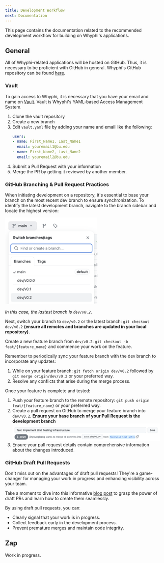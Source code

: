 ```yaml
---
title: Development Workflow
next: Documentation
---
```


This page contains the documentation related to the recommended development workflow for building on Whyphi's applications.

## General

All of Whyphi-related applications will be hosted on GitHub. Thus, it is necessary to be proficient with GitHub in general. Whyphi's GitHub repository can be found [here](https://github.com/whyphi).

### Vault

To gain access to Whyphi, it is necessary that you have your email and name on [Vault](https://github.com/whyphi/vault). Vault is Whyphi's YAML-based Access Management System.

1. Clone the vault repository
2. Create a new branch
3. Edit `vault.yaml` file by adding your name and email like the following:
    ```YAML
    users:
    - name: First_Name1, Last_Name1
      email: youremail1@bu.edu
    - name: First_Name2, Last_Name2
      email: youremail2@bu.edu
    ```
4. Submit a Pull Request with your information
5. Merge the PR by getting it reviewed by another member.


### GitHub Branching & Pull Request Practices

When initiating development on a repository, it's essential to base your branch on the most recent dev branch to ensure synchronization. To identify the latest development branch, navigate to the branch sidebar and locate the highest version:

<img src="./latest_branch.png" width="300">

*In this case, the lastest branch is `dev/v0.2`*.

Next, switch your branch to `dev/v0.2` or the latest branch: `git checkout dev/v0.2` **(ensure all remotes and branches are updated in your local repository).**

Create a new feature branch from `dev/v0.2`: `git checkout -b feat/{feature_name}` and commence your work on the feature.

Remember to periodically sync your feature branch with the dev branch to incorporate any updates:

1. While on your feature branch: `git fetch origin dev/v0.2` followed by `git merge origin/dev/v0.2` or your preferred way.
2. Resolve any conflicts that arise during the merge process.

Once your feature is complete and tested:

1. Push your feature branch to the remote repository: `git push origin feat/{feature_name}` or your preferred way.
2. Create a pull request on GitHub to merge your feature branch into `dev/v0.2`. **Ensure your base branch of your Pull Request is the development branch**
    <img src="./base_branch.png" width="600">
3. Ensure your pull request details contain comprehensive information about the changes introduced.


### GitHub Draft Pull Requests

Don't miss out on the advantages of draft pull requests! They're a game-changer for managing your work in progress and enhancing visibility across your team.

Take a moment to dive into this informative [blog post](https://github.blog/2019-02-14-introducing-draft-pull-requests/) to grasp the power of draft PRs and learn how to create them seamlessly.

By using draft pull requests, you can:
- Clearly signal that your work is in progress.
- Collect feedback early in the development process.
- Prevent premature merges and maintain code integrity.

## Zap

Work in progress.